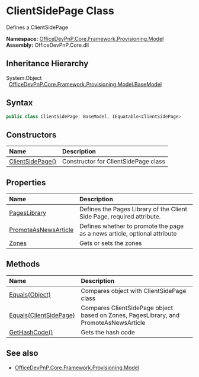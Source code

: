 # ClientSidePage Class
 Defines a ClientSidePage   

**Namespace:** [OfficeDevPnP.Core.Framework.Provisioning.Model](OfficeDevPnP.Core.Framework.Provisioning.Model.md)  
**Assembly:** OfficeDevPnP.Core.dll  
## Inheritance Hierarchy
System.Object  
&ensp;[OfficeDevPnP.Core.Framework.Provisioning.Model.BaseModel](OfficeDevPnP.Core.Framework.Provisioning.Model.BaseModel.md)  
## Syntax
```C#
public class ClientSidePage: BaseModel, IEquatable<ClientSidePage>
```
## Constructors
|**Name**|**Description**|
|:-----|:-----|
| [ClientSidePage()](OfficeDevPnP.Core.Framework.Provisioning.Model.ClientSidePage.ctor1.md) | Constructor for ClientSidePage class 
## Properties
|**Name**|**Description**|
|:-----|:-----|
| [PagesLibrary](OfficeDevPnP.Core.Framework.Provisioning.Model.ClientSidePage.PagesLibrary.md) | Defines the Pages Library of the Client Side Page, required attribute.
| [PromoteAsNewsArticle](OfficeDevPnP.Core.Framework.Provisioning.Model.ClientSidePage.PromoteAsNewsArticle.md) | Defines whether to promote the page as a news article, optional attribute
| [Zones](OfficeDevPnP.Core.Framework.Provisioning.Model.ClientSidePage.Zones.md) | Gets or sets the zones
## Methods
|**Name**|**Description**|
|:-----|:-----|
| [Equals(Object)](OfficeDevPnP.Core.Framework.Provisioning.Model.ClientSidePage.3520ddbb.md) | Compares object with ClientSidePage class
| [Equals(ClientSidePage)](OfficeDevPnP.Core.Framework.Provisioning.Model.ClientSidePage.7dfd2794.md) | Compares ClientSidePage object based on Zones, PagesLibrary, and PromoteAsNewsArticle
| [GetHashCode()](OfficeDevPnP.Core.Framework.Provisioning.Model.ClientSidePage.1c6872bd.md) | Gets the hash code
## See also
- [OfficeDevPnP.Core.Framework.Provisioning.Model](OfficeDevPnP.Core.Framework.Provisioning.Model.md)
